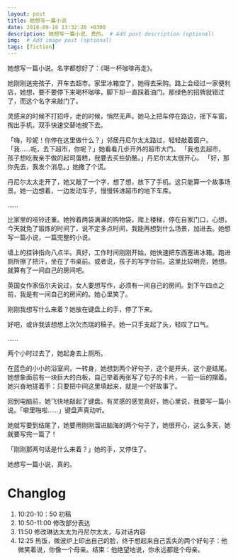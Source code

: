 ```yaml
---
layout: post
title: 她想写一篇小说
date: 2018-09-18 13:32:20 +0300
description: 她想写一篇小说，真的。 # Add post description (optional)
img:  # Add image post (optional)
tags: [fiction]
---
```


她想写一篇小说。名字都想好了：《喝一杯咖啡再走》。

她刚刚送完孩子，开车去超市。家里冰箱空了，她得去采购。路上会经过一家便利店，她想，要不要停下来喝杯咖啡，脚下却一直踩着油门。那绿色的招牌就错过了，而这个名字来敲门了。

灵感来的时候不打招呼，走的时候，悄然无声。她马上把车停在路边，摇下车窗，掏出手机，双手快速交替地按下去。

「嗨，珍妮！你停在这里做什么？」邻居丹尼尔太太路过，轻轻敲着窗户。
「我……呃，去下超市，你呢？」她看看几步开外的超市大门。
「我也去超市，孩子想吃我亲手做的起司蛋糕，我要去买些奶酪。」丹尼尔太太很开心。
「好，那你先去，我发个消息。」她撒了个谎。

丹尼尔太太走开了，她又敲了一个字，想了想，放下了手机。这只能算一个故事场景。她一边想着，一边发动车子，慢慢转进超市的地下车库。

……

比家里的哑铃还重。她拎着两袋满满的购物袋，爬上楼梯，停在自家门口，心想，今天就免了锻炼的时间了，说不定多点时间，我能再想到什么场景，加进去。她想写一篇小说，一篇完整的小说。

墙上的挂钟指向八点半。真好，工作时间刚刚开始，她快速把东西塞进冰箱。跑进厕所擦了把汗，坐在了书桌前。或者说，孩子的写字台前。这里比较明亮，她想。就算有了一间自己的房间吧。

英国女作家伍尔夫说过，女人要想写作，必须有一间自己的房间。到下午四点之前，我是有一间自己的房间的。她心里笑了。

刚刚我想写什么来着？她放在键盘上的手，停了下来。

好吧，或许我该想想上次欠杰瑞的稿子。她一只手支起了头，轻叹了口气。

……

两个小时过去了，她起身去上厕所。

在蓝色的小小的浴室间，一转身，她想到两个好句子，这个是开头，这个是结尾。她想象面前有一块巨大的白板，自己举着两张写了句子的卡片，一前一后的摆着。她兴奋地搓着手：只要把中间这里填起来，就是一个好故事了。

回到电脑前，她飞快地敲起了键盘。有灵感的感觉真好，她心里说，我要写一篇小说。「噼里啪啦……」键盘声真动听。

她就写要到结尾了，她要用刚刚溜进脑海的两个句子了，她很开心，这么多天，她就要写完一篇了！

「刚刚那两句话是什么来着？」她的手，又停住了。

她想写一篇小说，真的。

# Changlog
1. 10:20-10：50 初稿
2. 10:50-11:00 修改部分表达
3. 11:50 修改琳达太太为丹尼尔太太，与对话内容
4. 12:25 热饭，微波炉上印出自己的脸，终于想起来自己丢失的两个好句子：他微笑着说，你像一个母亲。结束：他绝望地说，你永远都是个母亲。
